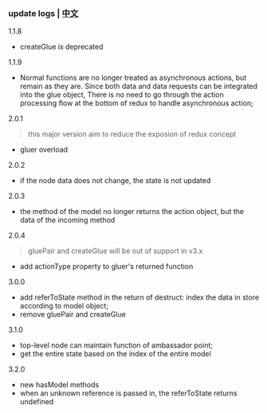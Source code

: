 ### update logs | [中文](https://github.com/ZhouYK/glue-redux/blob/master/zh-cn/log.md)
1.1.8
- createGlue is deprecated

1.1.9
- Normal functions are no longer treated as asynchronous actions, but remain as they are. Since both data and data requests can be integrated into the glue object,
  There is no need to go through the action processing flow at the bottom of redux to handle asynchronous action;

2.0.1
> this major version aim to reduce the exposion of redux concept
- gluer overload

2.0.2
- if the node data does not change, the state is not updated

2.0.3
- the method of the model no longer returns the action object, but the data of the incoming method

2.0.4
> gluePair and createGlue will be out of support in v3.x
- add actionType property to gluer's returned function

3.0.0
- add referToState method in the return of destruct: index the data in store according to model object;
- remove gluePair and createGlue

3.1.0
- top-level node can maintain function of ambassador point;
- get the entire state based on the index of the entire model

3.2.0
- new hasModel methods
- when an unknown reference is passed in, the referToState returns undefined
